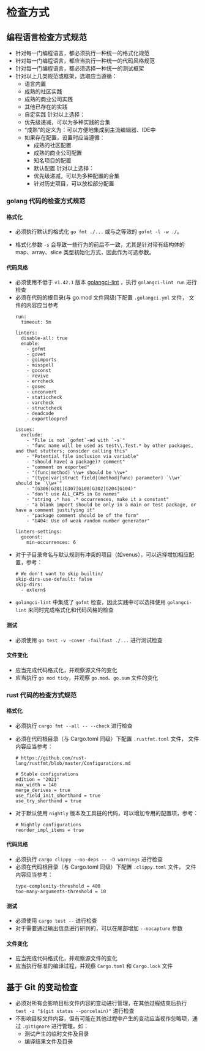 # 检查方式

## 编程语言检查方式规范
- 针对每一门编程语言，都必须执行一种统一的格式化规范
- 针对每一门编程语言，都应当执行一种统一的代码风格规范
- 针对每一门编程语言，都必须选择一种统一的测试框架
- 针对以上几类规范或框架，选取应当遵循：
  - 语言内置
  - 成熟的社区实践
  - 成熟的商业公司实践
  - 其他已存在的实践
  - 自定实践
  针对以上选择：
  - 优先级递减，可以为多种实践的合集
  - “成熟”的定义为：可以方便地集成到主流编辑器、IDE中
  - 如果存在配置，设置时应当遵循：
	- 成熟的社区配置
	- 成熟的商业公司配置
	- 知名项目的配置
    - 默认配置
	针对以上选择：
	- 优先级递减，可以为多种配置的合集
	- 针对历史项目，可以放松部分配置

### golang 代码的检查方式规范

#### 格式化
- 必须执行默认的格式化 `go fmt ./...` 或与之等效的 `gofmt -l -w ./`。

- 格式化参数 `-s` 会导致一些行为的前后不一致，尤其是针对带有结构体的 map、array、slice 类型初始化方式，因此作为可选参数。


#### 代码风格
- 必须使用不低于 `v1.42.1` 版本 [golangci-lint](https://github.com/golangci/golangci-lint) ，执行 `golangci-lint run` 进行检查
- 必须在代码的根目录(与 go.mod 文件同级)下配置 `.golangci.yml` 文件，
  文件的内容应当参考
  ```
  run:
    timeout: 5m

  linters:
    disable-all: true
    enable:
      - gofmt
      - govet
      - goimports
      - misspell
      - goconst
      - revive
      - errcheck
      - gosec
      - unconvert
      - staticcheck
      - varcheck
      - structcheck
      - deadcode
      - exportloopref

  issues:
    exclude:
      - "File is not `gofmt`-ed with `-s`"
      - "func name will be used as test\\.Test.* by other packages, and that stutters; consider calling this"
      - "Potential file inclusion via variable"
      - "should have( a package)? comment"
      - "comment on exported"
      - "(func|method) \\w+ should be \\w+"
      - "(type|var|struct field|(method|func) parameter) `\\w+` should be `\\w+`"
      - "(G306|G301|G307|G108|G302|G204|G104)"
      - "don't use ALL_CAPS in Go names"
      - "string .* has .* occurrences, make it a constant"
      - "a blank import should be only in a main or test package, or have a comment justifying it"
      - "package comment should be of the form"
      - "G404: Use of weak random number generator"

  linters-settings:
    goconst:
      min-occurrences: 6
  ```
- 对于子目录命名与默认规则有冲突的项目（如venus），可以选择增加相应配置，参考：
  ```
  # We don't want to skip builtin/
  skip-dirs-use-default: false
  skip-dirs:
    - extern$

  ```
- `golangci-lint` 中集成了 `gofmt` 检查，因此实践中可以选择使用 `golangci-lint` 来同时完成格式化和代码风格的检查

#### 测试
- 必须使用 `go test -v -cover -failfast ./...` 进行测试检查


#### 文件变化
- 应当完成代码格式化，并观察源文件的变化
- 应当执行 `go mod tidy`，并观察 `go.mod`、`go.sum` 文件的变化

### rust 代码的检查方式规范

#### 格式化
- 必须执行 `cargo fmt --all -- --check` 进行检查
- 必须在代码根目录（与 Cargo.toml 同级）下配置 `.rustfmt.toml` 文件，
  文件内容应当参考：
  ```
  # https://github.com/rust-lang/rustfmt/blob/master/Configurations.md

  # Stable configurations
  edition = "2021"
  max_width = 140
  merge_derives = true
  use_field_init_shorthand = true
  use_try_shorthand = true

  ```

- 对于默认使用 `nightly` 版本及工具链的代码，可以增加专用的配置项，参考：
  ```
  # Nightly configurations
  reorder_impl_items = true
  ```

#### 代码风格
- 必须执行 `cargo clippy --no-deps -- -D warnings` 进行检查
- 必须在代码根目录（与 Cargo.toml 同级）下配置 `.clippy.toml` 文件，
  文件内容应当参考：
  ```
  type-complexity-threshold = 400
  too-many-arguments-threshold = 10
  ```

#### 测试
- 必须使用 `cargo test --` 进行检查
- 对于需要通过输出信息进行研判的，可以在尾部增加 `--nocapture` 参数

#### 文件变化
- 应当完成代码格式化，并观察源文件的变化
- 应当执行标准的编译过程，并观察 `Cargo.toml` 和 `Cargo.lock` 文件

## 基于 Git 的变动检查
- 必须对所有会影响目标文件内容的变动进行管理，在其他过程结束后执行 `test -z "$(git status --porcelain)"` 进行检查
- 不影响目标文件内容，但有可能在其他过程中产生的变动应当视作忽略项，通过 `.gitignore` 进行管理，如：
  - 测试产生的临时文件及目录
  - 编译结果文件及目录
